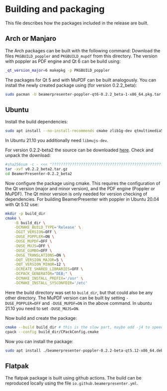 # Building and packaging
This file describes how the packages included in the release are built.


## Arch or Manjaro
The Arch packages can be built with the following command:
Download the files `PKGBUILD_poppler` and `PKGBUILD_mupdf` from this directory.
The version with poppler as PDF engine and Qt 6 can be build using:
```sh
_qt_version_major=6 makepkg -p PKGBUILD_poppler
```
The packages for Qt 5 and with MuPDF can be built analogously.
You can install the newly created package using (for version 0.2.2\_beta):
```sh
sudo pacman -U beamerpresenter-poppler-qt6-0.2.2_beta-1-x86_64.pkg.tar.zst
```


## Ubuntu
Install the build dependencies:
```sh
sudo apt install --no-install-recommends cmake zlib1g-dev qtmultimedia5-dev qttools5-dev libpoppler-qt5-dev libmupdf-dev libfreetype-dev libharfbuzz-dev libjpeg-dev libopenjp2-7-dev libjbig2dec0-dev
```
In Ubuntu 21.10 you additionally need `libmujs-dev`.

For version 0.2.2-beta2 the source can be downloaded [here](https://github.com/stiglers-eponym/BeamerPresenter/archive/refs/tags/v0.2.2_beta2.tar.gz).
Check and unpack the download:
```sh
#sha256sum -c - <<< "???????????????????????????????????????????????????????????????? v0.2.2_beta2.tar.gz"
tar -xvf v0.2.2_beta2.tar.gz
cd BeamerPresenter-0.2.2_beta2
```

Now configure the package using cmake. This requires the configuration of the Qt version (major and minor version), and the PDF engine (Poppler or MuPDF). The Qt minor version is only needed for version checking of dependencies.
For building BeamerPresenter with poppler in Ubuntu 20.04 with Qt 5.12 use:
```sh
mkdir -p build_dir
cmake \
    -B build_dir \
    -DCMAKE_BUILD_TYPE='Release' \
    -DGIT_VERSION=OFF \
    -DUSE_POPPLER=ON \
    -DUSE_MUPDF=OFF \
    -DUSE_MUJS=OFF \
    -DUSE_GUMBO=OFF \
    -DUSE_TRANSLATIONS=ON \
    -DQT_VERSION_MAJOR=5 \
    -DQT_VERSION_MINOR=12 \
    -DCREATE_SHARED_LIBRARIES=OFF \
    -DCPACK_GENERATOR="DEB;" \
    -DCMAKE_INSTALL_PREFIX='/usr' \
    -DCMAKE_INSTALL_SYSCONFDIR='/etc'
```
Here the build directory was set to `build_dir`, but that could also be any other directory.
The MuPDF version can be built by setting `-DUSE_POPPLER=OFF` and `-DUSE_MUPDF=ON` in the above command. In ubuntu 21.10 you need to set `-DUSE_MUJS=ON`.

Now build and create the package:
```sh
cmake --build build_dir # this is the slow part, maybe add -j4 to speed it up
cpack --config build_dir/CPackConfig.cmake
```

Now you can install the package:
```sh
sudo apt install ./beamerpresenter-poppler-0.2.2-beta-qt5.12-x86_64.deb
```


## Flatpak
The flatpak package is built using github actions. The build can be reproduced locally using the file `io.github.beamerpresenter.yml`.
